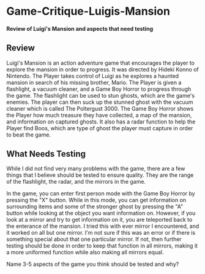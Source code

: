 # Game-Critique-Luigis-Mansion
#### Review of Luigi's Mansion and aspects that need testing

## Review

Luigi's Mansion is an action adventure game that encourages the player to explore the mansion in order to progress. It was directed by Hideki Konno of Nintendo. The Player takes control of Luigi as he explores a haunted mansion in search of his missing brother, Mario. The Player is given a flashlight, a vacuum cleaner, and a Game Boy Horror to progress through the game. The flashlight can be used to stun ghosts, which are the game's enemies. The player can then suck up the stunned ghost with the vacuum cleaner which is called The Poltergust 3000. The Game Boy Horror shows the Player how much treasure they have collected, a map of the mansion, and information on captured ghosts. It also has a radar function to help the Player find Boos, which are type of ghost the player must capture in order to beat the game.

## What Needs Testing

While I did not find very many problems with the game, there are a few things that I believe should be tested to ensure quality. They are the range of the flashlight, the radar, and the mirrors in the game.



In the game, you can enter first person mode with the Game Boy Horror by pressing the "X" button. While in this mode, you can get information on surrounding items and some of the stronger ghost by pressing the "A" button while looking at the object you want information on. However, if you look at a mirror and try to get information on it, you are teleported back to the enterance of the mansion. I tried this with ever mirror I encountered, and it worked on all but one mirror. I'm not sure if this was an error or if there is something special about that one particular mirror. If not, then further testing should be done in order to keep that function in all mirrors, making it a more uniformed function while also making all mirrors equal. 

Name 3-5 aspects of the game you think should be tested and why?
